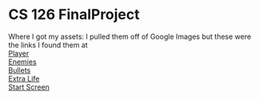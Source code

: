 # CS 126 FinalProject

Where I got my assets:
I pulled them off of Google Images but these were the links I found them at  
[Player](https://www.reddit.com/r/kenneyland/comments/2z84kk/tutorial_creating_a_spaceship_game_asset/)  
[Enemies](http://docs.garagegames.com/torquex/official/content/documentation/TorqueX%202D/Tutorials/images/evilFighter.png)  
[Bullets](http://forum.entitygaming.com/showthread.php?1380-Custom-Crosshairs!)  
[Extra Life](http://pixelartmaker.com/art/10ac676dbd81762)  
[Start Screen](https://itch.io/jam/flying-toast-with-jam/rate/13518)  
